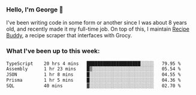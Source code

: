### Hello, I'm George 👋

I've been writing code in some form or another since I was about 8 years old, and recently made it my full-time job. On top of this, I maintain [Recipe Buddy](https://github.com/georgegebbett/recipe-buddy), a recipe scraper that interfaces with Grocy.  

<!--
**georgegebbett/georgegebbett** is a ✨ _special_ ✨ repository because its `README.md` (this file) appears on your GitHub profile.

Here are some ideas to get you started:

- 🔭 I’m currently working on ...
- 🌱 I’m currently learning ...
- 👯 I’m looking to collaborate on ...
- 🤔 I’m looking for help with ...
- 💬 Ask me about ...
- 📫 How to reach me: ...
- 😄 Pronouns: ...
- ⚡ Fun fact: ...
-->

### What I've been up to this week:
<!--START_SECTION:waka-->

```txt
TypeScript    20 hrs 4 mins   ████████████████████░░░░░   79.95 %
Assembly      1 hr 23 mins    █▒░░░░░░░░░░░░░░░░░░░░░░░   05.54 %
JSON          1 hr 8 mins     █░░░░░░░░░░░░░░░░░░░░░░░░   04.55 %
Prisma        1 hr 5 mins     █░░░░░░░░░░░░░░░░░░░░░░░░   04.36 %
SQL           40 mins         ▓░░░░░░░░░░░░░░░░░░░░░░░░   02.70 %
```

<!--END_SECTION:waka-->
